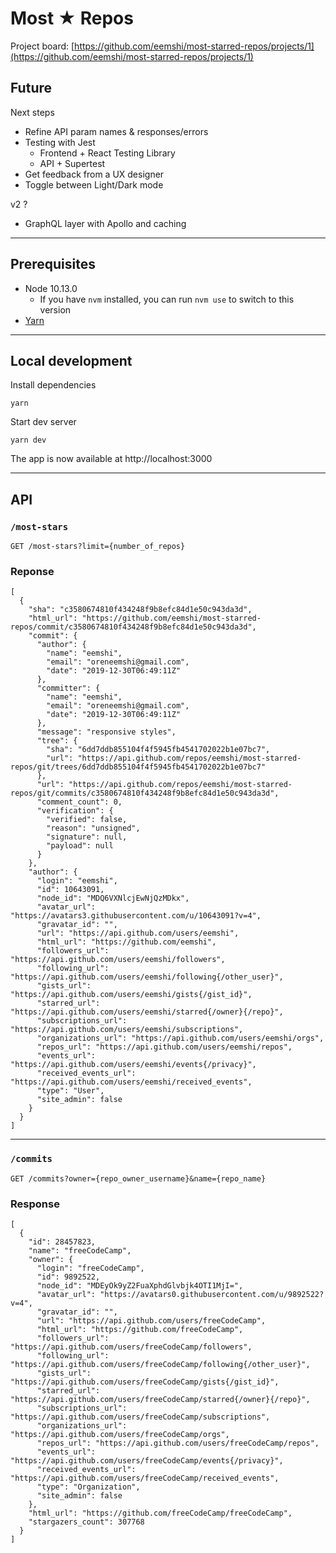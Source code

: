 # Most ★ Repos

Project board: [https://github.com/eemshi/most-starred-repos/projects/1](https://github.com/eemshi/most-starred-repos/projects/1)

## Future

Next steps
- Refine API param names & responses/errors
- Testing with Jest
  - Frontend + React Testing Library
  - API + Supertest
- Get feedback from a UX designer
- Toggle between Light/Dark mode

v2 ?
- GraphQL layer with Apollo and caching

---

## Prerequisites

-   Node 10.13.0
    -   If you have `nvm` installed, you can run `nvm use` to switch to this version
-   [Yarn](https://yarnpkg.com/en/docs/install#mac-stable)

---

## Local development

Install dependencies
```
yarn
```
Start dev server
```
yarn dev
```
The app is now available at http://localhost:3000

---

## API

### `/most-stars`
```
GET /most-stars?limit={number_of_repos}
```
### Reponse
```
[
  {
    "sha": "c3580674810f434248f9b8efc84d1e50c943da3d",
    "html_url": "https://github.com/eemshi/most-starred-repos/commit/c3580674810f434248f9b8efc84d1e50c943da3d",
    "commit": {
      "author": {
        "name": "eemshi",
        "email": "oreneemshi@gmail.com",
        "date": "2019-12-30T06:49:11Z"
      },
      "committer": {
        "name": "eemshi",
        "email": "oreneemshi@gmail.com",
        "date": "2019-12-30T06:49:11Z"
      },
      "message": "responsive styles",
      "tree": {
        "sha": "6dd7ddb855104f4f5945fb4541702022b1e07bc7",
        "url": "https://api.github.com/repos/eemshi/most-starred-repos/git/trees/6dd7ddb855104f4f5945fb4541702022b1e07bc7"
      },
      "url": "https://api.github.com/repos/eemshi/most-starred-repos/git/commits/c3580674810f434248f9b8efc84d1e50c943da3d",
      "comment_count": 0,
      "verification": {
        "verified": false,
        "reason": "unsigned",
        "signature": null,
        "payload": null
      }
    },
    "author": {
      "login": "eemshi",
      "id": 10643091,
      "node_id": "MDQ6VXNlcjEwNjQzMDkx",
      "avatar_url": "https://avatars3.githubusercontent.com/u/10643091?v=4",
      "gravatar_id": "",
      "url": "https://api.github.com/users/eemshi",
      "html_url": "https://github.com/eemshi",
      "followers_url": "https://api.github.com/users/eemshi/followers",
      "following_url": "https://api.github.com/users/eemshi/following{/other_user}",
      "gists_url": "https://api.github.com/users/eemshi/gists{/gist_id}",
      "starred_url": "https://api.github.com/users/eemshi/starred{/owner}{/repo}",
      "subscriptions_url": "https://api.github.com/users/eemshi/subscriptions",
      "organizations_url": "https://api.github.com/users/eemshi/orgs",
      "repos_url": "https://api.github.com/users/eemshi/repos",
      "events_url": "https://api.github.com/users/eemshi/events{/privacy}",
      "received_events_url": "https://api.github.com/users/eemshi/received_events",
      "type": "User",
      "site_admin": false
    }
  }
]
```

---

### `/commits`
```
GET /commits?owner={repo_owner_username}&name={repo_name}
```
### Response
```
[
  {
    "id": 28457823,
    "name": "freeCodeCamp",
    "owner": {
      "login": "freeCodeCamp",
      "id": 9892522,
      "node_id": "MDEyOk9yZ2FuaXphdGlvbjk4OTI1MjI=",
      "avatar_url": "https://avatars0.githubusercontent.com/u/9892522?v=4",
      "gravatar_id": "",
      "url": "https://api.github.com/users/freeCodeCamp",
      "html_url": "https://github.com/freeCodeCamp",
      "followers_url": "https://api.github.com/users/freeCodeCamp/followers",
      "following_url": "https://api.github.com/users/freeCodeCamp/following{/other_user}",
      "gists_url": "https://api.github.com/users/freeCodeCamp/gists{/gist_id}",
      "starred_url": "https://api.github.com/users/freeCodeCamp/starred{/owner}{/repo}",
      "subscriptions_url": "https://api.github.com/users/freeCodeCamp/subscriptions",
      "organizations_url": "https://api.github.com/users/freeCodeCamp/orgs",
      "repos_url": "https://api.github.com/users/freeCodeCamp/repos",
      "events_url": "https://api.github.com/users/freeCodeCamp/events{/privacy}",
      "received_events_url": "https://api.github.com/users/freeCodeCamp/received_events",
      "type": "Organization",
      "site_admin": false
    },
    "html_url": "https://github.com/freeCodeCamp/freeCodeCamp",
    "stargazers_count": 307768
  }
]
```
